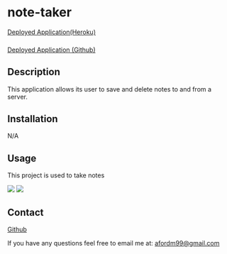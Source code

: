 
# note-taker

  [Deployed Application(Heroku)](https://warm-meadow-81006.herokuapp.com/)
  ###
  [Deployed Application (Github)](https://warm-meadow-81006.herokuapp.com/)
## Description 
This application allows its user to save and delete notes to and from a server.
## Installation
N/A
## Usage
This project is used to take notes 

![](./image.png)
![](./image1.png)

## Contact
[Github](https://github.com/XXLZopes)

If you have any questions feel free to email me at: afordm99@gmail.com
